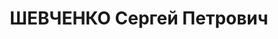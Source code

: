 ---
title: ШЕВЧЕНКО Сергей Петрович
description: '1881 року народження, с. Корма Гомельської області, білорус, освіта
  початкова, безпартійний. Робітник металургійного заводу ім. Кірова. Проживав: м.
  Макіївка Донецької області, Радянська колонія, вул. Леніна, буд. №196, кв. 4.

  Заарештований 23 вересня 1937 року. Військовою колегією Верховного Суду СРСР 3 грудня
  1937 року засуджений на 10 років ВТТ з позбавленням прав на 5 років та конфіскацією
  майна.

  Реабілітований у 1963 році.'
---